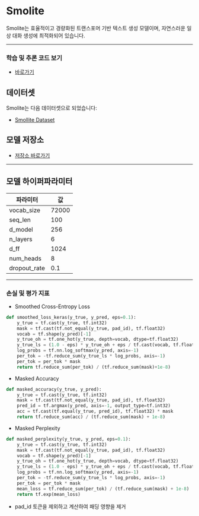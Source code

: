 # Smolite

Smolite는 효율적이고 경량화된 트랜스포머 기반 텍스트 생성 모델이며, 자연스러운 일상 대화 생성에 최적화되어 있습니다. 

---
### 학습 및 추론 코드 보기
- [바로가기](https://github.com/INSECT5386/Smolite-1/tree/main/smolite)

## 데이터셋

Smolite는 다음 데이터셋으로 되었습니다:
* [Smollite Dataset](https://huggingface.co/datasets/Yuchan5386/Smolwrite-dataset)

## 모델 저장소
* [저장소 바로가기](https://huggingface.co/Yuchan5386/Smolite-1)
---
## 모델 하이퍼파라미터

| 파라미터          | 값              |
| ------------- | -------------- |
| vocab\_size   | 72000 |
| seq\_len      | 100       |
| d\_model      | 256            |
| n\_layers     | 6            |
| d\_ff         | 1024           |
| num\_heads    | 8              |
| dropout\_rate | 0.1            |
---

### 손실 및 평가 지표
- Smoothed Cross-Entropy Loss
```python
def smoothed_loss_keras(y_true, y_pred, eps=0.1):
    y_true = tf.cast(y_true, tf.int32)
    mask = tf.cast(tf.not_equal(y_true, pad_id), tf.float32)
    vocab = tf.shape(y_pred)[-1]
    y_true_oh = tf.one_hot(y_true, depth=vocab, dtype=tf.float32)
    y_true_ls = (1.0 - eps) * y_true_oh + eps / tf.cast(vocab, tf.float32)
    log_probs = tf.nn.log_softmax(y_pred, axis=-1)
    per_tok = -tf.reduce_sum(y_true_ls * log_probs, axis=-1)
    per_tok = per_tok * mask
    return tf.reduce_sum(per_tok) / (tf.reduce_sum(mask)+1e-8)
```
- Masked Accuracy
```python
def masked_accuracy(y_true, y_pred):
    y_true = tf.cast(y_true, tf.int32)
    mask = tf.cast(tf.not_equal(y_true, pad_id), tf.float32)
    pred_id = tf.argmax(y_pred, axis=-1, output_type=tf.int32)
    acc = tf.cast(tf.equal(y_true, pred_id), tf.float32) * mask
    return tf.reduce_sum(acc) / (tf.reduce_sum(mask) + 1e-8)
```
- Masked Perplexity
```python
def masked_perplexity(y_true, y_pred, eps=0.1):
    y_true = tf.cast(y_true, tf.int32)
    mask = tf.cast(tf.not_equal(y_true, pad_id), tf.float32)
    vocab = tf.shape(y_pred)[-1]
    y_true_oh = tf.one_hot(y_true, depth=vocab, dtype=tf.float32)
    y_true_ls = (1.0 - eps) * y_true_oh + eps / tf.cast(vocab, tf.float32)
    log_probs = tf.nn.log_softmax(y_pred, axis=-1)
    per_tok = -tf.reduce_sum(y_true_ls * log_probs, axis=-1)
    per_tok = per_tok * mask
    mean_loss = tf.reduce_sum(per_tok) / (tf.reduce_sum(mask) + 1e-8)
    return tf.exp(mean_loss)
```
- pad_id 토큰을 제외하고 계산하여 패딩 영향을 제거
